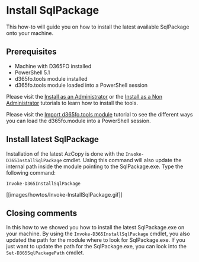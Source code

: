 ﻿# **Install SqlPackage**

This how-to will guide you on how to install the latest available SqlPackage onto your machine.

## **Prerequisites**
* Machine with D365FO installed
* PowerShell 5.1
* d365fo.tools module installed
* d365fo.tools module loaded into a PowerShell session

Please visit the [Install as an Administrator](https://github.com/d365collaborative/d365fo.tools/wiki/Tutorial-First-Time-Install-Administrator) or the [Install as a Non Administrator](https://github.com/d365collaborative/d365fo.tools/wiki/Tutorial-First-Time-Install-Non-Administrator) tutorials to learn how to install the tools.

Please visit the [Import d365fo.tools module](https://github.com/d365collaborative/d365fo.tools/wiki/Tutorial-First-Time-Import-Module) tutorial to see the different ways you can load the d365fo.module into a PowerShell session.

## **Install latest SqlPackage**
Installation of the latest AzCopy is done with the `Invoke-D365InstallSqlPackage` cmdlet. Using this command will also update the internal path inside the module pointing to the SqlPackage.exe. Type the following command:

```
Invoke-D365InstallSqlPackage
```

[[images/howtos/Invoke-InstallSqlPackage.gif]]

## **Closing comments**
In this how to we showed you how to install the latest SqlPackage.exe on your machine. By using the `Invoke-D365InstallSqlPackage` cmdlet, you also updated the path for the module where to look for SqlPackage.exe. If you just want to update the path for the SqlPackage.exe, you can look into the `Set-D365SqlPackagePath` cmdlet.